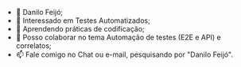 - 👋 Danilo Feijó;
- 👀 Interessado em Testes Automatizados;
- 🌱 Aprendendo práticas de codificação;
- 💞️ Posso colaborar no tema Automação de testes (E2E e API) e correlatos;
- 📫 Fale comigo no Chat ou e-mail, pesquisando por "Danilo Feijó".

<!---
danilofeijo-sl/danilofeijo-sl is a ✨ special ✨ repository because its `README.md` (this file) appears on your GitHub profile.
You can click the Preview link to take a look at your changes.
--->
